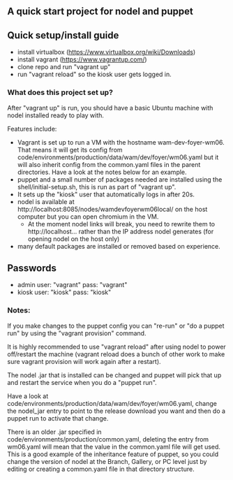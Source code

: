 ## A quick start project for nodel and puppet

## Quick setup/install guide
- install virtualbox (https://www.virtualbox.org/wiki/Downloads)
- install vagrant (https://www.vagrantup.com/)
- clone repo and run "vagrant up"
- run "vagrant reload" so the kiosk user gets logged in.

### What does this project set up?
After "vagrant up" is run, you should have a basic Ubuntu machine with nodel installed ready to play with.

Features include:
- Vagrant is set up to run a VM with the hostname wam-dev-foyer-wm06. That means it will get its config from code/environments/production/data/wam/dev/foyer/wm06.yaml
but it will also inherit config from the common.yaml files in the parent directories. Have a look at the notes below for an example.
- puppet and a small number of packages needed are installed using the shell/initial-setup.sh, this is run as part of "vagrant up".
- It sets up the "kiosk" user that automatically logs in after 20s.
- nodel is available at http://localhost:8085/nodes/wamdevfoyerwm06local/ on the host computer but you can open chromium in the VM.
    - At the moment nodel links will break, you need to rewrite them to http://localhost... rather than the IP address nodel generates (for opening nodel on the host only)
- many default packages are installed or removed based on experience.
  
## Passwords
- admin user: "vagrant" pass: "vagrant"
- kiosk user: "kiosk" pass: "kiosk"

### Notes:
If you make changes to the puppet config you can "re-run" or "do a puppet run" by using the "vagrant provision" command.

It is highly recommended to use "vagrant reload" after using nodel to power off/restart the machine (vagrant reload does a bunch of other work to make sure
vagrant provision will work again after a restart).
 
The nodel .jar that is installed can be changed and puppet will pick that up and restart the service when you do a "puppet run".

Have a look at code/environments/production/data/wam/dev/foyer/wm06.yaml, change the nodel_jar entry to point to the release download you want and then do a puppet run to activate that change.

There is an older .jar specified in code/environments/production/common.yaml, deleting the entry from wm06.yaml will mean that the value in the
common.yaml file will get used. This is a good example of the inheritance feature of puppet, so you could change the version of nodel
at the Branch, Gallery, or PC level just by editing or creating a common.yaml file in that directory structure.
